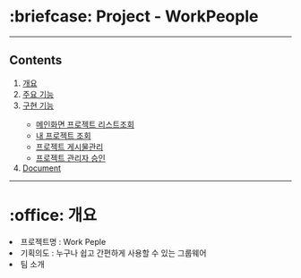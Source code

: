 <h1>:briefcase: Project - WorkPeople</h1>
<hr>
<h2>Contents</h2>
<ol>
 <li><a href="#outline">개요</a></li>
 <li><a href="">주요 기능</a></li>
 <li><a href="">구현 기능</a></li>
  <ul>
   <li><a href="">메인화면 프로젝트 리스트조회</a></li>
   <li><a href="">내 프로젝트 조회</a></li>
   <li><a href="">프로젝트 게시물관리</a></li>
   <li><a href="">프로젝트 관리자 승인</a></li>
  </ul>
 <li><a href="">Document</a></li>
</ol>
<hr>
<h1 id="outline">:office: 개요</h1>
<li>프로젝트명 : Work Peple</li>
<li>기획의도 : 누구나 쉽고 간편하게 사용할 수 있는 그룹웨어</li>
<li>팀 소개</li>

